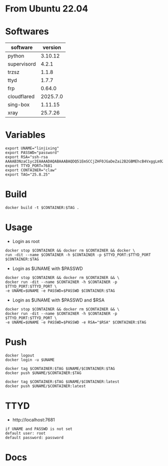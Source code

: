 # From Ubuntu 22.04

# Softwares

software | version
--- | ---
python | 3.10.12
supervisord | 4.2.1
trzsz | 1.1.8
ttyd | 1.7.7
frp | 0.64.0
cloudflared | 2025.7.0
sing-box | 1.11.15
xray | 25.7.26

# Variables

```
export UNAME="linjixing"
export PASSWD="password"
export RSA="ssh-rsa AAAAB3NzaC1yc2EAAAADAQABAAABAQDQ51EmSCCjZHF0JGaDeZai2B2GBMEhcB4VxggLm92J8qHiLAL+OXv6qjhDn8Ip1bOdedODI0/RLg6jLXdcg3IgeLnxDQ4MOk79k7terEbeR49Vln5oFkJjoiiVB4u6OsDPf3x2BEX7fCMPlUB2OQrmJbU1hTIZKZCq0kfQN1w4kIomPsqLLq/4x1lUtwZZm3pJMKv+pNq22NkSeFn8/cUIoSEgP7rQeRV7V8sWG87FtZTdr1bYEY6x8Bsijcqv+8ZASI0JKWklKT71VFSqd6CYwkL+1SUk4LOyI9DraxUEXMPdMc5fQgP7ZY8yz/I0d6UsEmXRLeu4GE7mEpjvqEeB"
export TTYD_PORT=7681
export CONTAINER="claw"
export TAG="25.8.25"
```

# Build

```
docker build -t $CONTAINER:$TAG .
```

# Usage

- Login as root

```
docker stop $CONTAINER && docker rm $CONTAINER && docker \
run -dit --name $CONTAINER -h $CONTAINER -p $TTYD_PORT:$TTYD_PORT $CONTAINER:$TAG
```

- Login as $UNAME with $PASSWD

```
docker stop $CONTAINER && docker rm $CONTAINER && \
docker run -dit --name $CONTAINER -h $CONTAINER -p $TTYD_PORT:$TTYD_PORT \
-e UNAME=$UNAME -e PASSWD=$PASSWD $CONTAINER:$TAG
```

- Login as $UNAME with $PASSWD and $RSA

```
docker stop $CONTAINER && docker rm $CONTAINER && \
docker run -dit --name $CONTAINER -h $CONTAINER -p $TTYD_PORT:$TTYD_PORT \
-e UNAME=$UNAME -e PASSWD=$PASSWD -e RSA="$RSA" $CONTAINER:$TAG
```

# Push

```
docker logout
docker login -u $UNAME
```

```
docker tag $CONTAINER:$TAG $UNAME/$CONTAINER:$TAG
docker push $UNAME/$CONTAINER:$TAG

docker tag $CONTAINER:$TAG $UNAME/$CONTAINER:latest
docker push $UNAME/$CONTAINER:latest
```

# TTYD

- http://localhost:7681

```
if UNAME and PASSWD is not set
default user: root
default password: password
```

# Docs

